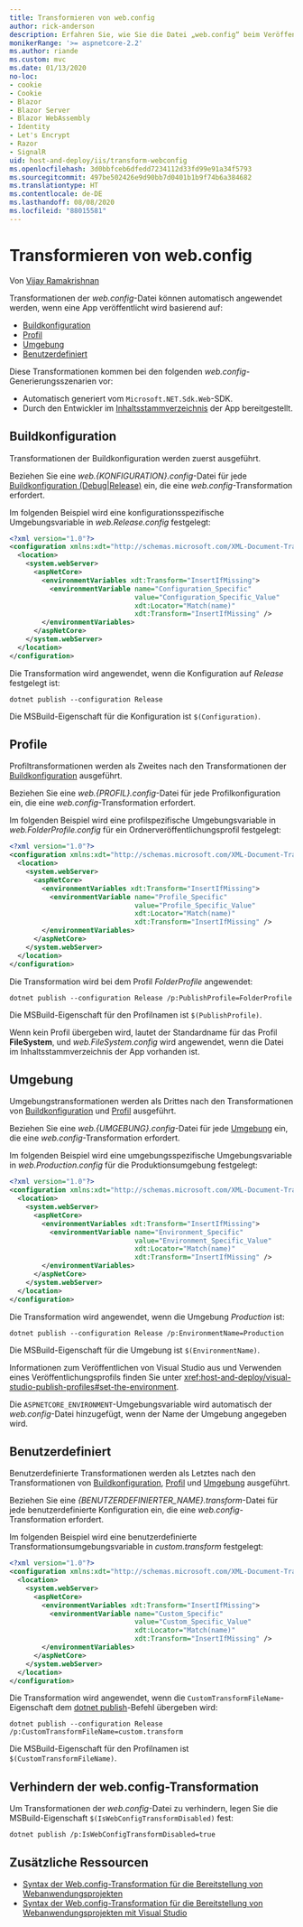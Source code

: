 ```yaml
---
title: Transformieren von web.config
author: rick-anderson
description: Erfahren Sie, wie Sie die Datei „web.config“ beim Veröffentlichen einer ASP.NET Core-App transformieren.
monikerRange: '>= aspnetcore-2.2'
ms.author: riande
ms.custom: mvc
ms.date: 01/13/2020
no-loc:
- cookie
- Cookie
- Blazor
- Blazor Server
- Blazor WebAssembly
- Identity
- Let's Encrypt
- Razor
- SignalR
uid: host-and-deploy/iis/transform-webconfig
ms.openlocfilehash: 3d0bbfceb6dfedd7234112d33fd99e91a34f5793
ms.sourcegitcommit: 497be502426e9d90bb7d0401b1b9f74b6a384682
ms.translationtype: HT
ms.contentlocale: de-DE
ms.lasthandoff: 08/08/2020
ms.locfileid: "88015581"
---
```

# <a name="transform-webconfig"></a>Transformieren von web.config

Von [Vijay Ramakrishnan](https://github.com/vijayrkn)

Transformationen der *web.config*-Datei können automatisch angewendet werden, wenn eine App veröffentlicht wird basierend auf:

* [Buildkonfiguration](#build-configuration)
* [Profil](#profile)
* [Umgebung](#environment)
* [Benutzerdefiniert](#custom)

Diese Transformationen kommen bei den folgenden *web.config*-Generierungsszenarien vor:

* Automatisch generiert vom `Microsoft.NET.Sdk.Web`-SDK.
* Durch den Entwickler im [Inhaltsstammverzeichnis](xref:fundamentals/index#content-root) der App bereitgestellt.

## <a name="build-configuration"></a>Buildkonfiguration

Transformationen der Buildkonfiguration werden zuerst ausgeführt.

Beziehen Sie eine *web.{KONFIGURATION}.config*-Datei für jede [Buildkonfiguration (Debug|Release)](/dotnet/core/tools/dotnet-publish#options) ein, die eine *web.config*-Transformation erfordert.

Im folgenden Beispiel wird eine konfigurationsspezifische Umgebungsvariable in *web.Release.config* festgelegt:

```xml
<?xml version="1.0"?>
<configuration xmlns:xdt="http://schemas.microsoft.com/XML-Document-Transform">
  <location>
    <system.webServer>
      <aspNetCore>
        <environmentVariables xdt:Transform="InsertIfMissing">
          <environmentVariable name="Configuration_Specific" 
                               value="Configuration_Specific_Value" 
                               xdt:Locator="Match(name)" 
                               xdt:Transform="InsertIfMissing" />
        </environmentVariables>
      </aspNetCore>
    </system.webServer>
  </location>
</configuration>
```

Die Transformation wird angewendet, wenn die Konfiguration auf *Release* festgelegt ist:

```dotnetcli
dotnet publish --configuration Release
```

Die MSBuild-Eigenschaft für die Konfiguration ist `$(Configuration)`.

## <a name="profile"></a>Profile

Profiltransformationen werden als Zweites nach den Transformationen der [Buildkonfiguration](#build-configuration) ausgeführt.

Beziehen Sie eine *web.{PROFIL}.config*-Datei für jede Profilkonfiguration ein, die eine *web.config*-Transformation erfordert.

Im folgenden Beispiel wird eine profilspezifische Umgebungsvariable in *web.FolderProfile.config* für ein Ordnerveröffentlichungsprofil festgelegt:

```xml
<?xml version="1.0"?>
<configuration xmlns:xdt="http://schemas.microsoft.com/XML-Document-Transform">
  <location>
    <system.webServer>
      <aspNetCore>
        <environmentVariables xdt:Transform="InsertIfMissing">
          <environmentVariable name="Profile_Specific" 
                               value="Profile_Specific_Value" 
                               xdt:Locator="Match(name)" 
                               xdt:Transform="InsertIfMissing" />
        </environmentVariables>
      </aspNetCore>
    </system.webServer>
  </location>
</configuration>
```

Die Transformation wird bei dem Profil *FolderProfile* angewendet:

```dotnetcli
dotnet publish --configuration Release /p:PublishProfile=FolderProfile
```

Die MSBuild-Eigenschaft für den Profilnamen ist `$(PublishProfile)`.

Wenn kein Profil übergeben wird, lautet der Standardname für das Profil **FileSystem**, und *web.FileSystem.config* wird angewendet, wenn die Datei im Inhaltsstammverzeichnis der App vorhanden ist.

## <a name="environment"></a>Umgebung

Umgebungstransformationen werden als Drittes nach den Transformationen von [Buildkonfiguration](#build-configuration) und [Profil](#profile) ausgeführt.

Beziehen Sie eine *web.{UMGEBUNG}.config*-Datei für jede [Umgebung](xref:fundamentals/environments) ein, die eine *web.config*-Transformation erfordert.

Im folgenden Beispiel wird eine umgebungsspezifische Umgebungsvariable in *web.Production.config* für die Produktionsumgebung festgelegt:

```xml
<?xml version="1.0"?>
<configuration xmlns:xdt="http://schemas.microsoft.com/XML-Document-Transform">
  <location>
    <system.webServer>
      <aspNetCore>
        <environmentVariables xdt:Transform="InsertIfMissing">
          <environmentVariable name="Environment_Specific" 
                               value="Environment_Specific_Value" 
                               xdt:Locator="Match(name)" 
                               xdt:Transform="InsertIfMissing" />
        </environmentVariables>
      </aspNetCore>
    </system.webServer>
  </location>
</configuration>
```

Die Transformation wird angewendet, wenn die Umgebung *Production* ist:

```dotnetcli
dotnet publish --configuration Release /p:EnvironmentName=Production
```

Die MSBuild-Eigenschaft für die Umgebung ist `$(EnvironmentName)`.

Informationen zum Veröffentlichen von Visual Studio aus und Verwenden eines Veröffentlichungsprofils finden Sie unter <xref:host-and-deploy/visual-studio-publish-profiles#set-the-environment>.

Die `ASPNETCORE_ENVIRONMENT`-Umgebungsvariable wird automatisch der *web.config*-Datei hinzugefügt, wenn der Name der Umgebung angegeben wird.

## <a name="custom"></a>Benutzerdefiniert

Benutzerdefinierte Transformationen werden als Letztes nach den Transformationen von [Buildkonfiguration](#build-configuration), [Profil](#profile) und [Umgebung](#environment) ausgeführt.

Beziehen Sie eine *{BENUTZERDEFINIERTER_NAME}.transform*-Datei für jede benutzerdefinierte Konfiguration ein, die eine *web.config*-Transformation erfordert.

Im folgenden Beispiel wird eine benutzerdefinierte Transformationsumgebungsvariable in *custom.transform* festgelegt:

```xml
<?xml version="1.0"?>
<configuration xmlns:xdt="http://schemas.microsoft.com/XML-Document-Transform">
  <location>
    <system.webServer>
      <aspNetCore>
        <environmentVariables xdt:Transform="InsertIfMissing">
          <environmentVariable name="Custom_Specific" 
                               value="Custom_Specific_Value" 
                               xdt:Locator="Match(name)" 
                               xdt:Transform="InsertIfMissing" />
        </environmentVariables>
      </aspNetCore>
    </system.webServer>
  </location>
</configuration>
```

Die Transformation wird angewendet, wenn die `CustomTransformFileName`-Eigenschaft dem [dotnet publish](/dotnet/core/tools/dotnet-publish)-Befehl übergeben wird:

```dotnetcli
dotnet publish --configuration Release /p:CustomTransformFileName=custom.transform
```

Die MSBuild-Eigenschaft für den Profilnamen ist `$(CustomTransformFileName)`.

## <a name="prevent-webconfig-transformation"></a>Verhindern der web.config-Transformation

Um Transformationen der *web.config*-Datei zu verhindern, legen Sie die MSBuild-Eigenschaft `$(IsWebConfigTransformDisabled)` fest:

```dotnetcli
dotnet publish /p:IsWebConfigTransformDisabled=true
```

## <a name="additional-resources"></a>Zusätzliche Ressourcen

* [Syntax der Web.config-Transformation für die Bereitstellung von Webanwendungsprojekten](/previous-versions/dd465326(v=vs.100))
* [Syntax der Web.config-Transformation für die Bereitstellung von Webanwendungsprojekten mit Visual Studio](/previous-versions/aspnet/dd465326(v=vs.110))

